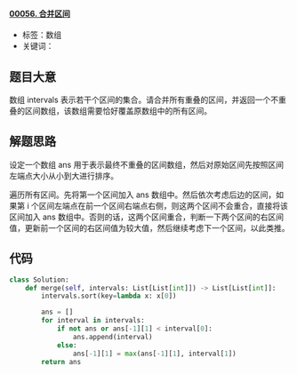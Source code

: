 #### [00056. 合并区间](https://leetcode-cn.com/problems/merge-intervals/)

- 标签：数组
- 关键词：

## 题目大意

数组 intervals 表示若干个区间的集合。请合并所有重叠的区间，并返回一个不重叠的区间数组，该数组需要恰好覆盖原数组中的所有区间。

## 解题思路

设定一个数组 ans 用于表示最终不重叠的区间数组，然后对原始区间先按照区间左端点大小从小到大进行排序。

遍历所有区间。先将第一个区间加入 ans 数组中。然后依次考虑后边的区间，如果第 i 个区间左端点在前一个区间右端点右侧，则这两个区间不会重合，直接将该区间加入 ans 数组中。否则的话，这两个区间重合，判断一下两个区间的右区间值，更新前一个区间的右区间值为较大值，然后继续考虑下一个区间，以此类推。

## 代码

```Python
class Solution:
    def merge(self, intervals: List[List[int]]) -> List[List[int]]:
        intervals.sort(key=lambda x: x[0])

        ans = []
        for interval in intervals:
            if not ans or ans[-1][1] < interval[0]:
                ans.append(interval)
            else:
                ans[-1][1] = max(ans[-1][1], interval[1])
        return ans
```

